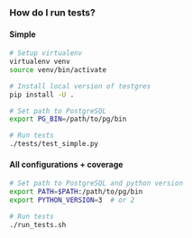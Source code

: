 ### How do I run tests?

#### Simple

```bash
# Setup virtualenv
virtualenv venv
source venv/bin/activate

# Install local version of testgres
pip install -U .

# Set path to PostgreSQL
export PG_BIN=/path/to/pg/bin

# Run tests
./tests/test_simple.py
```

#### All configurations + coverage

```bash
# Set path to PostgreSQL and python version
export PATH=$PATH:/path/to/pg/bin
export PYTHON_VERSION=3  # or 2

# Run tests
./run_tests.sh
```
